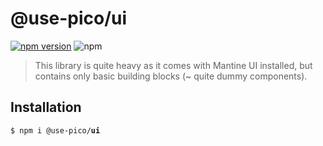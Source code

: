 # @use-pico/ui

[![npm version](https://badge.fury.io/js/@use-pico%2Fui.svg)](https://badge.fury.io/js/@use-pico%2Fui)
![npm](https://deno.bundlejs.com/badge?q=@use-pico/ui@^2.0.0&treeshake=[*])

> This library is quite heavy as it comes with Mantine UI installed, but contains only
> basic building blocks (~ quite dummy components).

## Installation

<tabs>
    <tab title="npm">
        <code>$ npm i @use-pico/<b>ui</b></code>
    </tab>
</tabs>
